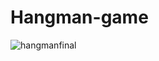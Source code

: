 # Hangman-game
![hangmanfinal](https://user-images.githubusercontent.com/53965560/107976927-6c961800-6fe2-11eb-9216-deca0bed03c8.jpg)
